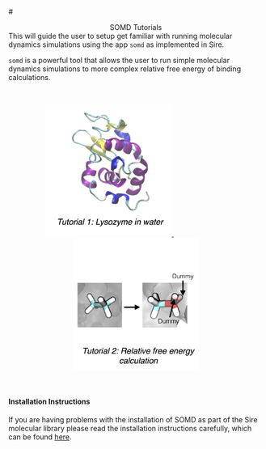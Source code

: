 #<center> SOMD Tutorials</center> 
This will guide the user to setup get familiar with running molecular dynamics simulations using the app `somd` as implemented in Sire. 

`somd` is a powerful tool that allows the user to run simple molecular dynamics simulations to more complex relative free energy of binding calculations. 

&nbsp;
&nbsp;
&nbsp;
<center>
<a href="getting_started_beg.md"><img src="Lysozyme/Buttons/Tutorial1.jpg" alt="1AKI" style="width: 250px;  min-width: 50px;" /> 
</a> 
&emsp;
&emsp;
&emsp;
&emsp;
&emsp;
&emsp;
<a href="getting_started_adv.md"><img src="Lysozyme/Buttons/Tutorial2.jpg" alt="1AKI" style="width: 250px;  min-width: 50px;" /> </a>
</center>

&nbsp;
&nbsp;
&nbsp;

#### Installation Instructions
If you are having problems with the installation of SOMD as part of the Sire molecular library please read the installation instructions carefully, which can be found [here](Installation.md).